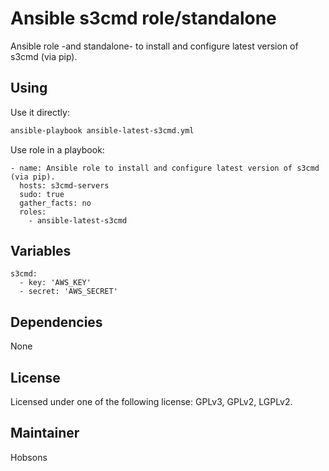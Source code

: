 Ansible s3cmd role/standalone
===========================

Ansible role -and standalone- to install and configure latest version of s3cmd (via pip).

Using
--------------
Use it directly:
```bash
ansible-playbook ansible-latest-s3cmd.yml
```

Use role in a playbook:
```
- name: Ansible role to install and configure latest version of s3cmd (via pip).
  hosts: s3cmd-servers
  sudo: true
  gather_facts: no
  roles:
    - ansible-latest-s3cmd
```

Variables
--------------

```
s3cmd:
  - key: 'AWS_KEY'
  - secret: 'AWS_SECRET'
```

Dependencies
--------------
None

License
--------------
Licensed under one of the following license: GPLv3, GPLv2, LGPLv2.

Maintainer
--------------
Hobsons
